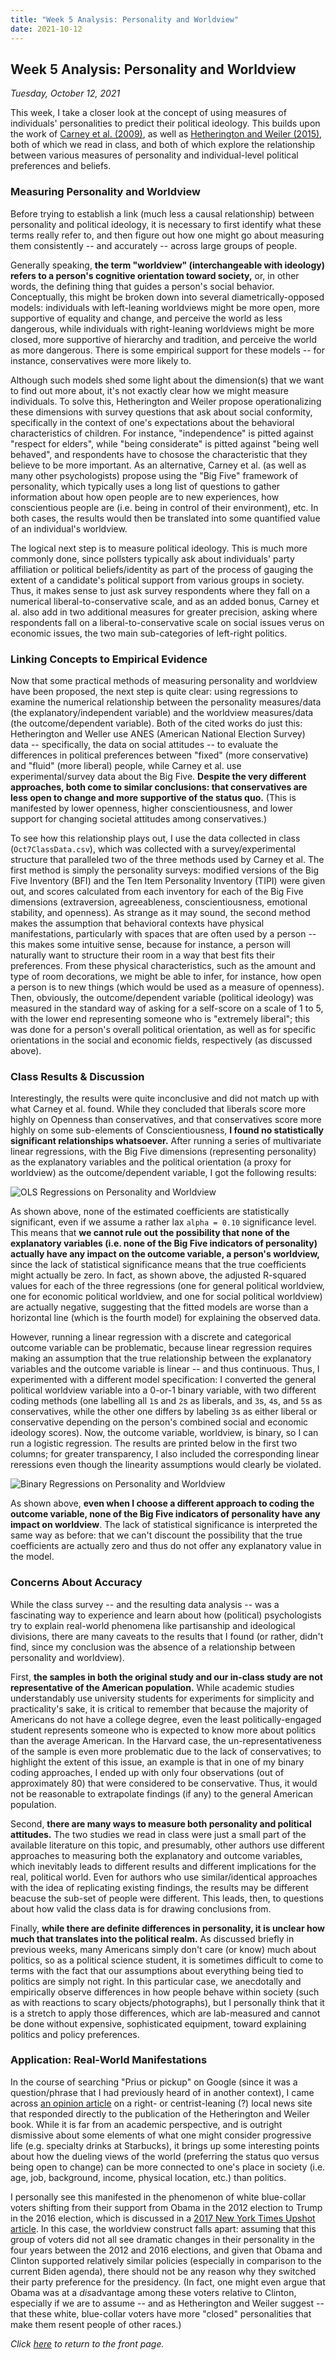 ```yaml
---
title: "Week 5 Analysis: Personality and Worldview"
date: 2021-10-12
---
```

## Week 5 Analysis: Personality and Worldview
*Tuesday, October 12, 2021*

This week, I take a closer look at the concept of using measures of individuals' personalities to predict their political ideology. This builds upon the work of [Carney et al. (2009)](https://www.jstor.org/stable/20447169), as well as [Hetherington and Weiler (2015)](https://www.hmhbooks.com/shop/books/prius-or-pickup/9781328866783), both of which we read in class, and both of which explore the relationship between various measures of personality and individual-level political preferences and beliefs.

### Measuring Personality and Worldview
Before trying to establish a link (much less a causal relationship) between personality and political ideology, it is necessary to first identify what these terms really refer to, and then figure out how one might go about measuring them consistently -- and accurately -- across large groups of people. 

Generally speaking, **the term "worldview" (interchangeable with ideology) refers to a person's cognitive orientation toward society,** or, in other words, the defining thing that guides a person's social behavior. Conceptually, this might be broken down into several diametrically-opposed models: individuals with left-leaning worldviews might be more open, more supportive of equality and change, and perceive the world as less dangerous, while individuals with right-leaning worldviews might be more closed, more supportive of hierarchy and tradition, and perceive the world as more dangerous. There is some empirical support for these models -- for instance, conservatives were more likely to.

Although such models shed some light about the dimension(s) that we want to find out more about, it's not exactly clear how we might measure individuals. To solve this, Hetherington and Weiler propose operationalizing these dimensions with survey questions that ask about social conformity, specifically in the context of one's expectations about the behavioral characteristics of children. For instance, "independence" is pitted against "respect for elders", while "being considerate" is pitted against "being well behaved", and respondents have to chosose the characteristic that they believe to be more important. As an alternative, Carney et al. (as well as many other psychologists) propose using the "Big Five" framework of personality, which typically uses a long list of questions to gather information about how open people are to new experiences, how conscientious people are (i.e. being in control of their environment), etc. In both cases, the results would then be translated into some quantified value of an individual's worldview.

The logical next step is to measure political ideology. This is much more commonly done, since pollsters typically ask about individuals' party affiliation or political beliefs/identity as part of the process of gauging the extent of a candidate's political support from various groups in society. Thus, it makes sense to just ask survey respondents where they fall on a numerical liberal-to-conservative scale, and as an added bonus, Carney et al. also add in two additional measures for greater precision, asking where respondents fall on a liberal-to-conservative scale on social issues verus on economic issues, the two main sub-categories of left-right politics.

### Linking Concepts to Empirical Evidence
Now that some practical methods of measuring personality and worldview have been proposed, the next step is quite clear: using regressions to examine the numerical relationship between the personality measures/data (the explanatory/independent variable) and the worldview measures/data (the outcome/dependent variable). Both of the cited works do just this: Hetherington and Weller use ANES (American National Election Survey) data -- specifically, the data on social attitudes -- to evaluate the differences in political preferences between "fixed" (more conservative) and "fluid" (more liberal) people, while Carney et al. use experimental/survey data about the Big Five. **Despite the very different approaches, both come to similar conclusions: that conservatives are less open to change and more supportive of the status quo.** (This is manifested by lower openness, higher conscientiousness, and lower support for changing societal attitudes among conservatives.)

To see how this relationship plays out, I use the data collected in class (`Oct7ClassData.csv`), which was collected with a survey/experimental structure that paralleled two of the three methods used by Carney et al. The first method is simply the personality surveys: modified versions of the Big Five Inventory (BFI) and the Ten Item Personality Inventory (TIPI) were given out, and scores calculated from each inventory for each of the Big Five dimensions (extraversion, agreeableness, conscientiousness, emotional stability, and openness). As strange as it may sound, the second method makes the assumption that behavioral contexts have physical manifestations, particularly with spaces that are often used by a person -- this makes some intuitive sense, because for instance, a person will naturally want to structure their room in a way that best fits their preferences. From these physical characteristics, such as the amount and type of room decorations, we might be able to infer, for instance, how open a person is to new things (which would be used as a measure of openness). Then, obviously, the outcome/dependent variable (political ideology) was measured in the standard way of asking for a self-score on a scale of 1 to 5, with the lower end representing someone who is "extremely liberal"; this was done for a person's overall political orientation, as well as for specific orientations in the social and economic fields, respectively (as discussed above).

### Class Results & Discussion
Interestingly, the results were quite inconclusive and did not match up with what Carney et al. found. While they concluded that liberals score more highly on Openness than conservatives, and that conservatives score more highly on some sub-elements of Conscientiousness, **I found no statistically significant relationships whatsoever.** After running a series of multivariate linear regressions, with the Big Five dimensions (representing personality) as the explanatory variables and the political orientation (a proxy for worldview) as the outcome/dependent variable, I got the following results:

![OLS Regressions on Personality and Worldview](https://yanxifang.github.io/Gov-1372/images/ols_regressions_personality_worldview.PNG)

As shown above, none of the estimated coefficients are statistically significant, even if we assume a rather lax `alpha = 0.10` significance level. This means that **we cannot rule out the possibility that none of the explanatory variables (i.e. none of the Big Five indicators of personality) actually have any impact on the outcome variable, a person's worldview,** since the lack of statistical significance means that the true coefficients might actually be zero. In fact, as shown above, the adjusted R-squared values for each of the three regressions (one for general political worldview, one for economic political worldview, and one for social political worldview) are actually negative, suggesting that the fitted models are worse than a horizontal line (which is the fourth model) for explaining the observed data.

However, running a linear regression with a discrete and categorical outcome variable can be problematic, because linear regression requires making an assumption that the true relationship between the explanatory variables and the outcome variable is linear -- and thus continuous. Thus, I experimented with a different model specification: I converted the general political worldview variable into a 0-or-1 binary variable, with two different coding methods (one labelling all `1`s and `2`s as liberals, and `3`s, `4`s, and `5`s as conservatives, while the other one differs by labeling `3`s as either liberal or conservative depending on the person's combined social and economic ideology scores). Now, the outcome variable, worldview, is binary, so I can run a logistic regression. The results are printed below in the first two columns; for greater transparency, I also included the corresponding linear reressions even though the linearity assumptions would clearly be violated.

![Binary Regressions on Personality and Worldview](https://yanxifang.github.io/Gov-1372/images/binary_regressions_personality_worldview.PNG)

As shown above, **even when I choose a different approach to coding the outcome variable, none of the Big Five indicators of personality have any impact on worldview**. The lack of statistical significance is interpreted the same way as before: that we can't discount the possibility that the true coefficients are actually zero and thus do not offer any explanatory value in the model.

### Concerns About Accuracy
While the class survey -- and the resulting data analysis -- was a fascinating way to experience and learn about how (political) psychologists try to explain real-world phenomena like partisanship and ideological divisions, there are many caveats to the results that I found (or rather, didn't find, since my conclusion was the absence of a relationship between personality and worldview).

First, **the samples in both the original study and our in-class study are not representative of the American population.** While academic studies understandably use university students for experiments for simplicity and practicality's sake, it is critical to remember that because the majority of Americans do not have a college degree, even the least politically-engaged student represents someone who is expected to know more about politics than the average American. In the Harvard case, the un-representativeness of the sample is even more problematic due to the lack of conservatives; to highlight the extent of this issue, an example is that in one of my binary coding approaches, I ended up with only four observations (out of approximately 80) that were considered to be conservative. Thus, it would not be reasonable to extrapolate findings (if any) to the general American population.

Second, **there are many ways to measure both personality and political attitudes.** The two studies we read in class were just a small part of the available literature on this topic, and presumably, other authors use different approaches to measuring both the explanatory and outcome variables, which inevitably leads to different results and different implications for the real, political world. Even for authors who use similar/identical approaches with the idea of replicating existing findings, the results may be different beacuse the sub-set of people were different. This leads, then, to questions about how valid the class data is for drawing conclusions from.

Finally, **while there are definite differences in personality, it is unclear how much that translates into the political realm.** As discussed briefly in previous weeks, many Americans simply don't care (or know) much about politics, so as a political science student, it is sometimes difficult to come to terms with the fact that our assumptions about everything being tied to politics are simply not right. In this particular case, we anecdotally and empirically observe differences in how people behave within society (such as with reactions to scary objects/photographs), but I personally think that it is a stretch to apply those differences, which are lab-measured and cannot be done without expensive, sophisticated equipment, toward explaining politics and policy preferences.

### Application: Real-World Manifestations
In the course of searching "Prius or pickup" on Google (since it was a question/phrase that I had previously heard of in another context), I came across [an opinion article](https://www.suncoastnews.com/opinion/the-prius-or-pickup-test-flunks/article_444932d4-e2c6-11e8-92ac-a705d1972885.html) on a right- or centrist-leaning (?) local news site that responded directly to the publication of the Hetherington and Weiler book. While it is far from an academic perspective, and is outright dismissive about some elements of what one might consider progressive life (e.g. specialty drinks at Starbucks), it brings up some interesting points about how the dueling views of the world (preferring the status quo versus being open to change) can be more connected to one's place in society (i.e. age, job, background, income, physical location, etc.) than politics.

I personally see this manifested in the phenomenon of white blue-collar voters shifting from their support from Obama in the 2012 election to Trump in the 2016 election, which is discussed in a [2017 New York Times Upshot article](https://www.nytimes.com/2017/08/15/upshot/the-obama-trump-voters-are-real-heres-what-they-think.html). In this case, the worldview construct falls apart: assuming that this group of voters did not all see dramatic changes in their personality in the four years between the 2012 and 2016 elections, and given that Obama and Clinton supported relatively similar policies (especially in comparison to the current Biden agenda), there should not be any reason why they switched their party preference for the presidency. (In fact, one might even argue that Obama was at a *dis*advantage among these voters relative to Clinton, especially if we are to assume -- and as Hetherington and Weiler suggest -- that these white, blue-collar voters have more "closed" personalities that make them resent people of other races.)

*Click [here](https://yanxifang.github.io/Gov-1372/) to return to the front page.*
